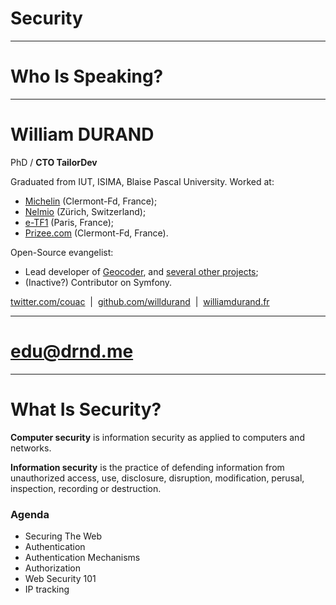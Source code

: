 # Security

---

# Who Is Speaking?

---

# William DURAND

PhD / **CTO TailorDev**

Graduated from IUT, ISIMA, Blaise Pascal University. Worked at:

* [Michelin](http://www.michelin.fr/) (Clermont-Fd, France);
* [Nelmio](http://nelm.io) (Zürich, Switzerland);
* [e-TF1](http://www.tf1.fr/) (Paris, France);
* [Prizee.com](http://prizee.com) (Clermont-Fd, France).

Open-Source evangelist:

* Lead developer of [Geocoder](http://geocoder-php.org/), and [several other
  projects](https://github.com/willdurand);
* (Inactive?) Contributor on Symfony.

<p class="center">
    <i class="fa fa-twitter"></i> <a href="https://twitter.com/couac">twitter.com/couac</a>
    &nbsp;|&nbsp;
    <i class="fa fa-github"></i> <a href="https://github.com/willdurand">github.com/willdurand</a>
    &nbsp;|&nbsp;
    <i class="fa fa-globe"></i> <a href="http://www.williamdurand.fr">williamdurand.fr</a>
</p>

---

# [edu@drnd.me](mailto:edu@drnd.me)

---

# What Is Security?

**Computer security** is information security as applied to computers and
networks.

**Information security** is the practice of defending information from
unauthorized access, use, disclosure, disruption, modification, perusal,
inspection, recording or destruction.


### Agenda

* Securing The Web
* Authentication
* Authentication Mechanisms
* Authorization
* Web Security 101
* IP tracking
